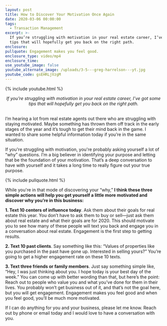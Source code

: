 ```yaml
---
layout: post
title: How to Discover Your Motivation Once Again
date: 2020-03-06 00:00:00
tags:
  - Transaction Management
excerpt: >-
  If you’re struggling with motivation in your real estate career, I’ve got some
  tips that will hopefully get you back on the right path.
enclosure:
pullquote: Engagement makes you feel good.
enclosure_type: video/mp4
enclosure_time:
use_youtube_image: false
youtube_alternate_image: /uploads/3-5---greg-harrelson---yt.jpg
youtube_code: gsEHRLjVzgM
---
```


{% include youtube.html %}

<center><em>If you&rsquo;re struggling with motivation in your real estate career, I&rsquo;ve got some tips that will hopefully get you back on the right path.</em></center>

<br>I’m hearing a lot from real estate agents out there who are struggling with staying motivated. Maybe something has thrown them off track in the early stages of the year and it’s tough to get their mind back in the game. I wanted to share some helpful information today if you’re in the same situation.

If you're struggling with motivation, you're probably asking yourself a lot of “why” questions. I’m a big believer in identifying your purpose and letting that be the foundation of your motivation. That’s a deep conversation to have with yourself and it takes a long time to really figure out your true purpose.

{% include pullquote.html %}

While you're in that mode of discovering your “why,” **I think these three simple actions will help you get yourself a little more motivated and discover why you’re in this business:**

**1\. Text 10 centers of influence today**. Ask them about their goals for real estate this year. You don’t have to ask them to buy or sell—just ask them about real estate and what their goals are for 2020. This should motivate you to see how many of these people will text you back and engage you in a conversation about real estate. Engagement is the first step to getting results.

**2\. Text 10 past clients**. Say something like this: “Values of properties like you purchased in the past have gone up. Interested in selling yours?” You’re going to get a higher engagement rate on these 10 texts.

**3\. Text three friends or family members**. Just say something simple like, “Hey, I was just thinking about you. I hope today is your best day of the week.” You can come up with better wording than that, but here’s the point: Reach out to people who value you and what you’ve done for them in their lives. You probably won’t get business out of it, and that’s not the goal here, but you will get engagement. Engagement makes you feel good and when you feel good, you’ll be much more motivated.

If I can do anything for you and your business, please let me know. Reach out by phone or email today and I would love to have a conversation with you.